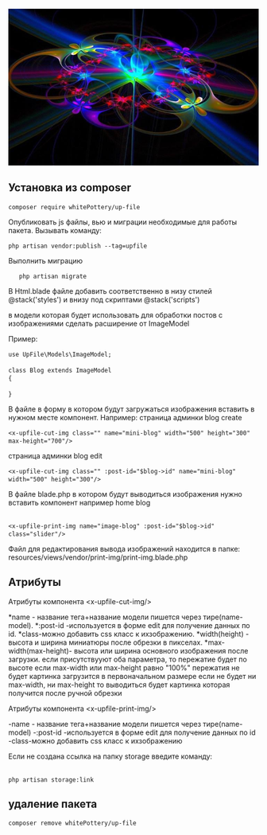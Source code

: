<p align="center">
<img src="info/logo.jpg">
</p>


## Установка из composer

```
composer require whitePottery/up-file
```

 Опубликовать js файлы, вью и миграции необходимые для работы пакета.
Вызывать команду:
```
php artisan vendor:publish --tag=upfile
```

Выполнить миграцию
 ```
    php artisan migrate
 ```

В Html.blade файле добавить соответственно в низу стилей @stack('styles')
и внизу под скриптами @stack('scripts')

в модели которая будет использовать для обработки постов с изображениями
сделать расширение от  ImageModel

Пример:
```
use UpFile\Models\ImageModel;

class Blog extends ImageModel
{

}

```

В файле в форму в котором будут загружаться изображения вставить в нужном месте компонент.
Например:
страница админки  blog create

```
<x-upfile-cut-img class="" name="mini-blog" width="500" height="300" max-height="700"/>
```
страница админки  blog edit
```
<x-upfile-cut-img class="" :post-id="$blog->id" name="mini-blog" width="500" height="300"/>
```

В файле blade.php в котором будут выводиться изображения нужно вставить компонент
например home blog
```

<x-upfile-print-img name="image-blog" :post-id="$blog->id" class="slider"/>
```
Файл для редактирования вывода изображений находится в папке:
resources/views/vendor/print-img/print-img.blade.php

## Атрибуты

Атрибуты компонента \<x-upfile-cut-img/>

  *name - название тега+название модели пишется через тире(name-model).
  *:post-id -используется в форме edit для получение данных по id.
  *class-можно добавить css класс к ихзображению.
  *width(height) - высота и ширина миниатюры после обрезки в пикселах.
  *max-width(max-height)- высота или ширина основного изображения после загрузки.
    если присутствууют оба параметра, то пережатие будет по высоте
    если max-width или max-height равно "100%" пережатия не будет
    картинка загрузится в первоначальном размере
    если не будет ни max-width, ни max-height то выводиться будет картинка
    которая получится после ручной обрезки




Атрибуты компонента \<x-upfile-print-img/>

  -name - название тега+название модели пишется через тире(name-model)
  -:post-id -используется в форме edit для получение данных по id
  -class-можно добавить css класс к ихзображению



Если не создана ссылка на папку storage введите команду:
```

php artisan storage:link
```


## удаление пакета

```
composer remove whitePottery/up-file
```


<!--
вынести css в отдельный файл
переделать модальное окно без батстрапа
отказаться от croppie(написать самому)
переписать все на чистом js


для переопределения слов перевода
создать нужные файлы в папке /resources/lang/vendor/upfile/en/image.php( английский вариант )
upfile - тег определенный в провайдере vendor/whitepottery/up-file/src/Providers/UpFileServiceProvider.php( строка $this->loadTranslationsFrom(__DIR__ . '/../resources/lang', 'upfile');)
-->